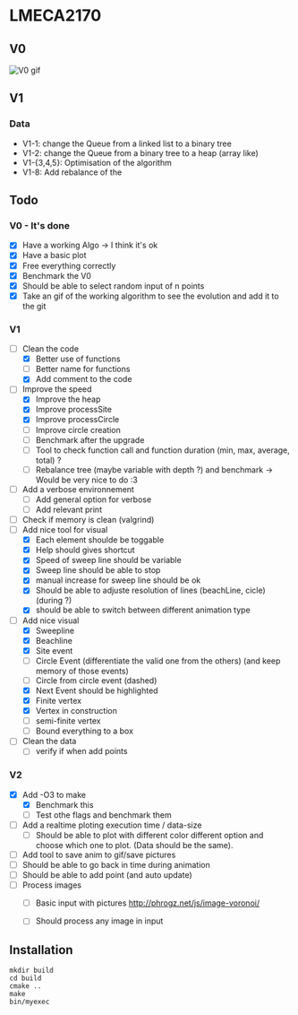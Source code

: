 # LMECA2170

## V0

![V0 gif](Vid/V0.gif)

## V1
### Data
* V1-1: change the Queue from a linked list to a binary tree
* V1-2: change the Queue from a binary tree to a heap (array like)
* V1-{3,4,5}: Optimisation of the algorithm
* V1-8: Add rebalance of the 


## Todo
### V0 - It's done
* [x] Have a working Algo -> I think it's ok
* [x] Have a basic plot
* [x] Free everything correctly
* [x] Benchmark the V0
* [x] Should be able to select random input of n points
* [x] Take an gif of the working algorithm to see the evolution and add it to the git

### V1
* [ ] Clean the code
  * [x] Better use of functions
  * [ ] Better name for functions
  * [x] Add comment to the code
* [ ] Improve the speed 
  * [x] Improve the heap
  * [x] Improve processSite
  * [x] Improve processCircle
  * [ ] Improve circle creation
  * [ ] Benchmark after the upgrade 
  * [ ] Tool to check function call and function duration (min, max, average, total) ?
  * [ ] Rebalance tree (maybe variable with depth ?) and benchmark -> Would be very nice to do :3
* [ ] Add a verbose environnement
  * [ ] Add general option for verbose
  * [ ] Add relevant print
* [ ] Check if memory is clean (valgrind)
* [ ] Add nice tool for visual
  * [x] Each element shoulde be toggable
  * [x] Help should gives shortcut
  * [x] Speed of sweep line should be variable
  * [x] Sweep line should be able to stop
  * [x] manual increase for sweep line should be ok
  * [x] Should be able to adjuste resolution of lines (beachLine, cicle) (during ?)
  * [x] should be able to switch between different animation type
* [ ] Add nice visual
  * [x] Sweepline
  * [x] Beachline
  * [x] Site event
  * [ ] Circle Event (differentiate the valid one from the others) (and keep memory of those events)
  * [ ] Circle from circle event (dashed)
  * [x] Next Event should be highlighted
  * [x] Finite vertex
  * [x] Vertex in construction 
  * [ ] semi-finite vertex
  * [ ] Bound everything to a box
* [ ] Clean the data
  * [ ] verify if when add points

### V2
* [x] Add -O3 to make
  * [x] Benchmark this 
  * [ ] Test othe flags and benchmark them
* [ ] Add a realtime ploting execution time / data-size
  * [ ] Should be able to plot with different color different option and choose which one to plot. (Data should be the same).
* [ ] Add tool to save anim to gif/save pictures
* [ ] Should be able to go back in time during animation
* [ ] Should be able to add point (and auto update)
* [ ] Process images
  * [ ] Basic input with pictures http://phrogz.net/js/image-voronoi/
  * [ ] Should process any image in input



## Installation
```
mkdir build
cd build
cmake ..
make
bin/myexec
```

